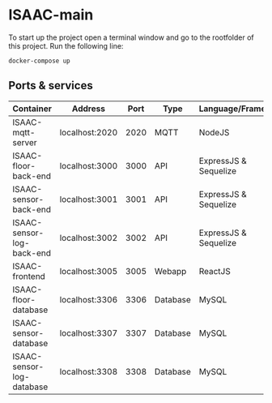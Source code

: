 # ISAAC-main

To start up the project open a terminal window and go to the rootfolder of this project. Run the following line:

`docker-compose up`

## Ports & services
| Container                 | Address        | Port | Type     | Language/Framework    |
|---------------------------|----------------|------|----------|-----------------------|
| ISAAC-mqtt-server         | localhost:2020 | 2020 | MQTT     | NodeJS                |
| ISAAC-floor-back-end      | localhost:3000 | 3000 | API      | ExpressJS & Sequelize |
| ISAAC-sensor-back-end     | localhost:3001 | 3001 | API      | ExpressJS & Sequelize |
| ISAAC-sensor-log-back-end | localhost:3002 | 3002 | API      | ExpressJS & Sequelize |
| ISAAC-frontend            | localhost:3005 | 3005 | Webapp   | ReactJS               |
| ISAAC-floor-database      | localhost:3306 | 3306 | Database | MySQL                 |
| ISAAC-sensor-database     | localhost:3307 | 3307 | Database | MySQL                 |
| ISAAC-sensor-log-database | localhost:3308 | 3308 | Database | MySQL                 |
